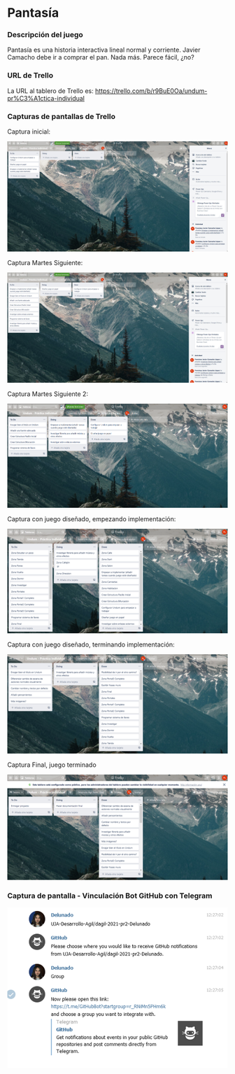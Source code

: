 # Pantasía



### Descripción del juego

Pantasía es una historia interactiva lineal normal y corriente. Javier Camacho debe ir a comprar el pan. Nada más. Parece fácil, ¿no?



### URL de Trello

La URL al tablero de Trello es: https://trello.com/b/r9BuE0Oa/undum-pr%C3%A1ctica-individual



### Capturas de pantallas de Trello

Captura inicial:

![TableroTrello1](.\img\TableroTrello1.jpg)



Captura Martes Siguiente:

![TableroTrello2](.\img\TableroTrello2.jpg)



Captura Martes Siguiente 2:

![TableroTrello3](.\img\TableroTrello3.png)



Captura con juego diseñado, empezando implementación:

![TableroTrello4](.\img\TableroTrello4.png)



Captura con juego diseñado, terminando implementación:

![TableroTrello5](.\img\TableroTrello5.png)



Captura Final, juego terminado 

![TableroTrello6](.\img\TableroTrello6.png)





### Captura de pantalla - Vinculación Bot GitHub con Telegram

![IntegracionGitHub](.\img\IntegracionGitHub.png)